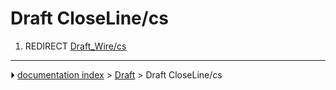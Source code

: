 # Draft CloseLine/cs
1.  REDIRECT [Draft_Wire/cs](Draft_Wire/cs.md)



---
⏵ [documentation index](../README.md) > [Draft](Draft_Workbench.md) > Draft CloseLine/cs
